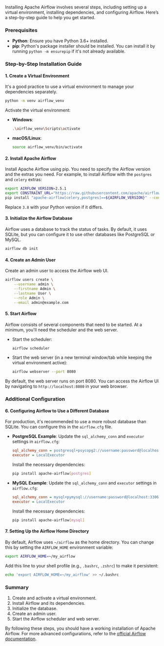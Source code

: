 Installing Apache Airflow involves several steps, including setting up a virtual environment, installing dependencies, and configuring Airflow. Here’s a step-by-step guide to help you get started.

### Prerequisites

- **Python**: Ensure you have Python 3.6+ installed.
- **pip**: Python's package installer should be installed. You can install it by running `python -m ensurepip` if it's not already available.

### Step-by-Step Installation Guide

#### 1. Create a Virtual Environment

It's a good practice to use a virtual environment to manage your dependencies separately.

```sh
python -m venv airflow_venv
```

Activate the virtual environment:

- **Windows**:
  ```sh
  .\airflow_venv\Scripts\activate
  ```

- **macOS/Linux**:
  ```sh
  source airflow_venv/bin/activate
  ```

#### 2. Install Apache Airflow

Install Apache Airflow using pip. You need to specify the Airflow version and the extras you need. For example, to install Airflow with the `postgres` and `celery` extras:

```sh
export AIRFLOW_VERSION=2.5.1
export CONSTRAINT_URL="https://raw.githubusercontent.com/apache/airflow/constraints-${AIRFLOW_VERSION}/constraints-3.8.txt"
pip install "apache-airflow[celery,postgres]==${AIRFLOW_VERSION}" --constraint "${CONSTRAINT_URL}"
```

Replace `3.8` with your Python version if it differs.

#### 3. Initialize the Airflow Database

Airflow uses a database to track the status of tasks. By default, it uses SQLite, but you can configure it to use other databases like PostgreSQL or MySQL.

```sh
airflow db init
```

#### 4. Create an Admin User

Create an admin user to access the Airflow web UI.

```sh
airflow users create \
    --username admin \
    --firstname Admin \
    --lastname User \
    --role Admin \
    --email admin@example.com
```

#### 5. Start Airflow

Airflow consists of several components that need to be started. At a minimum, you'll need the scheduler and the web server.

- Start the scheduler:

  ```sh
  airflow scheduler
  ```

- Start the web server (in a new terminal window/tab while keeping the virtual environment active):

  ```sh
  airflow webserver --port 8080
  ```

By default, the web server runs on port 8080. You can access the Airflow UI by navigating to `http://localhost:8080` in your web browser.

### Additional Configuration

#### 6. Configuring Airflow to Use a Different Database

For production, it's recommended to use a more robust database than SQLite. You can configure this in the `airflow.cfg` file.

- **PostgreSQL Example**:
  Update the `sql_alchemy_conn` and `executor` settings in `airflow.cfg`:

  ```ini
  sql_alchemy_conn = postgresql+psycopg2://username:password@localhost:5432/airflow
  executor = LocalExecutor
  ```

  Install the necessary dependencies:

  ```sh
  pip install apache-airflow[postgres]
  ```

- **MySQL Example**:
  Update the `sql_alchemy_conn` and `executor` settings in `airflow.cfg`:

  ```ini
  sql_alchemy_conn = mysql+pymysql://username:password@localhost:3306/airflow
  executor = LocalExecutor
  ```

  Install the necessary dependencies:

  ```sh
  pip install apache-airflow[mysql]
  ```

#### 7. Setting Up the Airflow Home Directory

By default, Airflow uses `~/airflow` as the home directory. You can change this by setting the `AIRFLOW_HOME` environment variable:

```sh
export AIRFLOW_HOME=~/my_airflow
```

Add this line to your shell profile (e.g., `.bashrc`, `.zshrc`) to make it persistent:

```sh
echo 'export AIRFLOW_HOME=~/my_airflow' >> ~/.bashrc
```

### Summary

1. Create and activate a virtual environment.
2. Install Airflow and its dependencies.
3. Initialize the database.
4. Create an admin user.
5. Start the Airflow scheduler and web server.

By following these steps, you should have a working installation of Apache Airflow. For more advanced configurations, refer to the [official Airflow documentation](https://airflow.apache.org/docs/).
